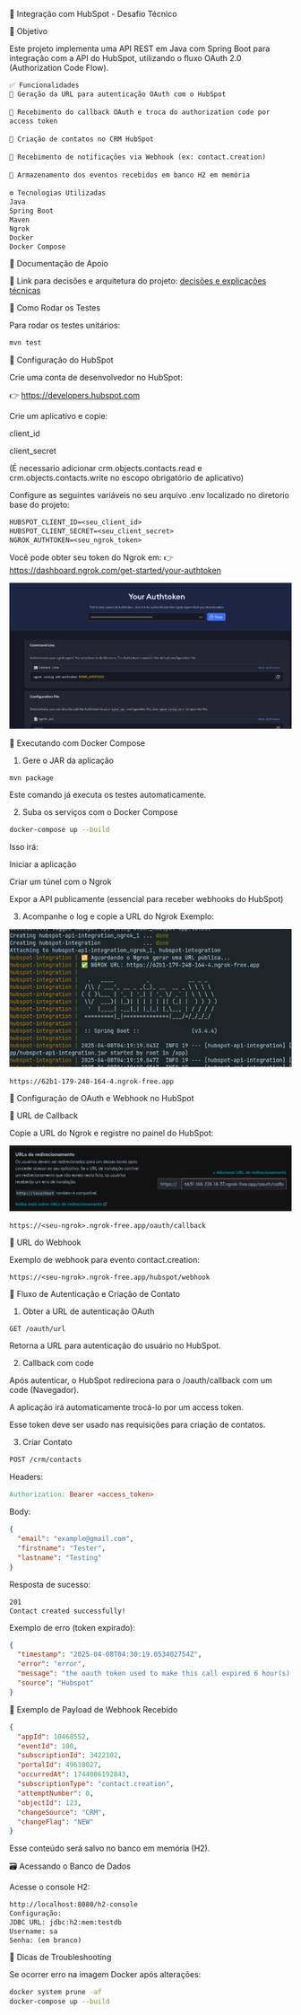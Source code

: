 🔗 Integração com HubSpot - Desafio Técnico

🎯 Objetivo

Este projeto implementa uma API REST em Java com Spring Boot para integração com a API do HubSpot, utilizando o fluxo OAuth 2.0 (Authorization Code Flow).

    ✅ Funcionalidades
    🔑 Geração da URL para autenticação OAuth com o HubSpot

    🔁 Recebimento do callback OAuth e troca do authorization code por access token

    📝 Criação de contatos no CRM HubSpot

    📩 Recebimento de notificações via Webhook (ex: contact.creation)

    🧠 Armazenamento dos eventos recebidos em banco H2 em memória

    ⚙️ Tecnologias Utilizadas
    Java	   
    Spring Boot
    Maven
    Ngrok
    Docker
    Docker Compose

📁 Documentação de Apoio

📄 Link para decisões e arquitetura do projeto: [decisões e explicações técnicas](docs/reports/report.md)

🧪 Como Rodar os Testes

Para rodar os testes unitários:

~~~bash
mvn test
~~~

🔐 Configuração do HubSpot

Crie uma conta de desenvolvedor no HubSpot:

👉 https://developers.hubspot.com

Crie um aplicativo e copie:

client_id

client_secret

(É necessario adicionar crm.objects.contacts.read e crm.objects.contacts.write no escopo obrigatório de aplicativo)

Configure as seguintes variáveis no seu arquivo .env localizado no diretorio base do projeto:

~~~env
HUBSPOT_CLIENT_ID=<seu_client_id>
HUBSPOT_CLIENT_SECRET=<seu_client_secret>
NGROK_AUTHTOKEN=<seu_ngrok_token>
~~~

Você pode obter seu token do Ngrok em:
👉 https://dashboard.ngrok.com/get-started/your-authtoken

![ngrok-view-dashboard](docs/images/ngrok-token-view.png)

🐳 Executando com Docker Compose

1. Gere o JAR da aplicação

~~~bash
mvn package
~~~

Este comando já executa os testes automaticamente.

2. Suba os serviços com o Docker Compose
~~~bash
docker-compose up --build
~~~

Isso irá:

Iniciar a aplicação

Criar um túnel com o Ngrok

Expor a API publicamente (essencial para receber webhooks do HubSpot)

3. Acompanhe o log e copie a URL do Ngrok
Exemplo:

![Ngrok-url](docs/images/url-ngrok.png)

~~~text
https://62b1-179-248-164-4.ngrok-free.app
~~~

🔄 Configuração de OAuth e Webhook no HubSpot

🔗 URL de Callback

Copie a URL do Ngrok e registre no painel do HubSpot:

![callback-hubspot](docs/images/callback-url-set.png)

~~~text
https://<seu-ngrok>.ngrok-free.app/oauth/callback
~~~

📩 URL do Webhook

Exemplo de webhook para evento contact.creation:

~~~text
https://<seu-ngrok>.ngrok-free.app/hubspot/webhook
~~~

🚀 Fluxo de Autenticação e Criação de Contato

1. Obter a URL de autenticação OAuth
~~~bash
GET /oauth/url
~~~

Retorna a URL para autenticação do usuário no HubSpot.

2. Callback com code

Após autenticar, o HubSpot redireciona para o /oauth/callback com um code (Navegador).

A aplicação irá automaticamente trocá-lo por um access token.

Esse token deve ser usado nas requisições para criação de contatos.

3. Criar Contato
~~~bash
POST /crm/contacts
~~~
Headers:
~~~makefile
Authorization: Bearer <access_token>
~~~

Body:
~~~json
{
  "email": "example@gmail.com",
  "firstname": "Tester",
  "lastname": "Testing"
}
~~~

Resposta de sucesso:

~~~text
201
Contact created successfully!
~~~

Exemplo de erro (token expirado):
~~~json
{
  "timestamp": "2025-04-08T04:30:19.053402754Z",
  "error": "error",
  "message": "the oauth token used to make this call expired 6 hour(s) ago.",
  "source": "Hubspot"
}
~~~

🔔 Exemplo de Payload de Webhook Recebido
~~~json
{
  "appId": 10468552,
  "eventId": 100,
  "subscriptionId": 3422102,
  "portalId": 49638027,
  "occurredAt": 1744086192843,
  "subscriptionType": "contact.creation",
  "attemptNumber": 0,
  "objectId": 123,
  "changeSource": "CRM",
  "changeFlag": "NEW"
}
~~~

Esse conteúdo será salvo no banco em memória (H2).

🗃️ Acessando o Banco de Dados

Acesse o console H2:

~~~ text
http://localhost:8080/h2-console
Configuração:
JDBC URL: jdbc:h2:mem:testdb
Username: sa
Senha: (em branco)
~~~

🧼 Dicas de Troubleshooting

Se ocorrer erro na imagem Docker após alterações:

~~~ bash
docker system prune -af
docker-compose up --build
~~~
